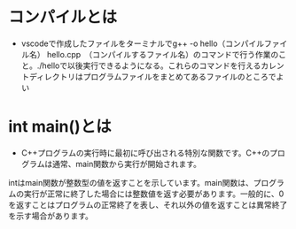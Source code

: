 # コンパイルとは
- vscodeで作成したファイルをターミナルでg++ -o hello（コンパイルファイル名） hello.cpp　（コンパイルするファイル名）のコマンドで行う作業のこと。./helloで以後実行できるようになる。これらのコマンドを行えるカレントディレクトリはプログラムファイルをまとめてあるファイルのところでよい
# int main()とは
- C++プログラムの実行時に最初に呼び出される特別な関数です。C++のプログラムは通常、main関数から実行が開始されます。

intはmain関数が整数型の値を返すことを示しています。main関数は、プログラムの実行が正常に終了した場合には整数値を返す必要があります。一般的に、0を返すことはプログラムの正常終了を表し、それ以外の値を返すことは異常終了を示す場合があります。
